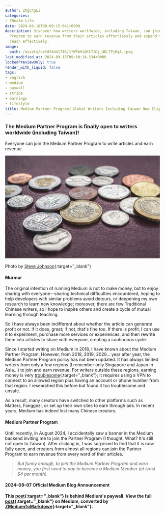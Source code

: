 ```yaml
---
author: ZhgChgLi
categories:
- ZRealm Life.
date: 2024-08-10T09:09:15.641+0000
description: Discover how writers worldwide, including Taiwan, can join Medium Partner
  Program to earn revenue from their articles effortlessly and expand their audience
  reach effectively.
image:
  path: /assets/cefdf4d41746/1*WFb9iQKt7iOj_4DLTPjHjA.jpeg
last_modified_at: 2024-09-13T09:30:14.534+0000
lockedPreviewOnly: true
render_with_liquid: false
tags:
- english
- medium
- paywall
- stripe
- earnings
- lifestyle
title: Medium Partner Program｜Global Writers Including Taiwan Now Eligible for Earnings
---
```


### The Medium Partner Program is finally open to writers worldwide (including Taiwan)!

Everyone can join the Medium Partner Program to write articles and earn revenue.

![Photo by [Steve Johnson](https://unsplash.com/@steve_j?utm_content=creditCopyText&utm_medium=referral&utm_source=unsplash){:target="_blank"}](/assets/cefdf4d41746/1*WFb9iQKt7iOj_4DLTPjHjA.jpeg)

Photo by [Steve Johnson](https://unsplash.com/@steve_j?utm_content=creditCopyText&utm_medium=referral&utm_source=unsplash){:target="_blank"}

#### Murmur

The original intention of running Medium is not to make money, but to enjoy sharing with everyone—sharing technical difficulties encountered, hoping to help developers with similar problems avoid detours, or deepening my own research to learn new knowledge; moreover, there are few Traditional Chinese writers, so I hope to inspire others and create a cycle of mutual learning through teaching.

So I have always been indifferent about whether the article can generate profit or not. If it does, great; if not, that's fine too. If there is profit, I can use it to experiment, purchase more services or experiences, and then rewrite them into articles to share with everyone, creating a continuous cycle.

Since I started writing on Medium in 2018, I have known about the Medium Partner Program. However, from 2018, 2019, 2020… year after year, the Medium Partner Program policy has not been updated. It has always limited writers from only a few regions (I remember only Singapore and Japan in Asia…) to join and earn revenue. For writers outside these regions, earning money is very [troublesome](https://medium.com/tenzblog/%E5%9C%A8%E5%8F%B0%E7%81%A3%E5%8A%A0%E5%85%A5medium%E4%BB%98%E8%B2%BB%E7%89%86%E7%9A%84%E6%9A%AB%E8%A1%8C%E6%96%B9%E6%B3%95-6be1d0d999aa){:target="_blank"}; it requires using a VPN to connect to an allowed region plus having an account or phone number from that region. I researched this before but found it too troublesome and unsafe.

As a result, many creators have switched to other platforms such as Matters, Fanggezi, or set up their own sites to earn through ads. In recent years, Medium has indeed lost many Chinese creators.

#### Medium Partner Program

Until recently, in August 2024, I accidentally saw a banner in the Medium backend inviting me to join the Partner Program (I thought, What? It's still not open to Taiwan). After clicking in, I was surprised to find that it is now fully open, and creators from almost all regions can join the Partner Program to earn revenue from every word of their articles.

> *But funny enough, to join the Medium Partner Program and earn money, you first need to pay to become a Medium Member (at least $4 per month).*

#### 2024–08–07 Official Medium Blog Announcement

**This [post](https://medium.com/zrealm-life/medium-partner-program-%E7%B5%82%E6%96%BC%E5%B0%8D%E5%85%A8%E7%90%83-%E5%8C%85%E5%90%AB%E5%8F%B0%E7%81%A3-%E5%AF%AB%E4%BD%9C%E8%80%85%E9%96%8B%E6%94%BE%E5%95%A6-cefdf4d41746){:target="_blank"} is behind Medium's paywall. View the full [post](https://medium.com/zrealm-life/medium-partner-program-%E7%B5%82%E6%96%BC%E5%B0%8D%E5%85%A8%E7%90%83-%E5%8C%85%E5%90%AB%E5%8F%B0%E7%81%A3-%E5%AF%AB%E4%BD%9C%E8%80%85%E9%96%8B%E6%94%BE%E5%95%A6-cefdf4d41746){:target="_blank"} on Medium, converted by [ZMediumToMarkdown](https://github.com/ZhgChgLi/ZMediumToMarkdown){:target="_blank"}.**